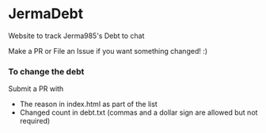 # JermaDebt
Website to track Jerma985's Debt to chat

Make a PR or File an Issue if you want something changed! :)

### To change the debt
Submit a PR with
* The reason in index.html as part of the list
* Changed count in debt.txt (commas and a dollar sign are allowed but not required)
